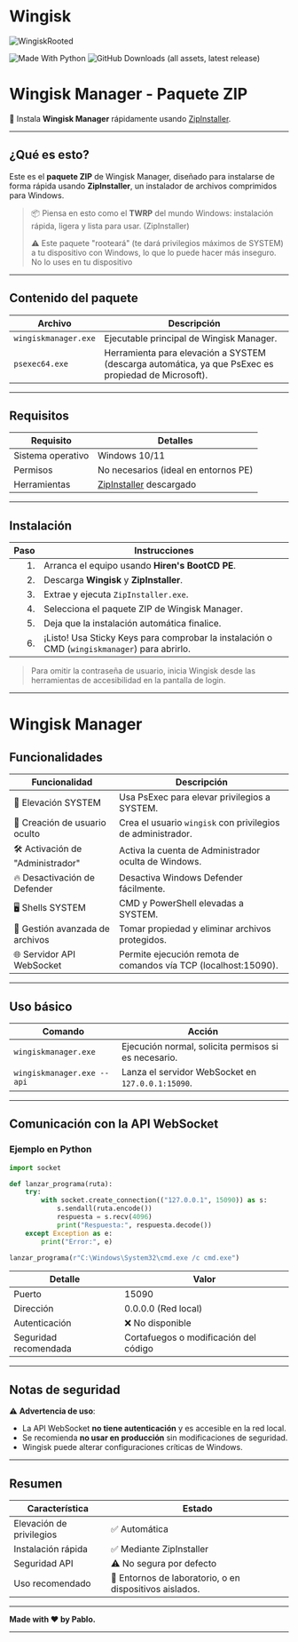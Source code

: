 # Wingisk

![WingiskRooted](https://github.com/user-attachments/assets/c76b25f5-bec9-4236-a24a-24c5b285e6b3)

![Made With Python](https://img.shields.io/badge/Made_with-Love-red)
![GitHub Downloads (all assets, latest release)](https://img.shields.io/github/downloads/danucosukosuko/Wingisk/latest/total)

# Wingisk Manager - Paquete ZIP

🚀 Instala **Wingisk Manager** rápidamente usando [ZipInstaller](https://github.com/danucosukosuko/ZipInstaller).

---

## ¿Qué es esto?

Este es el **paquete ZIP** de Wingisk Manager, diseñado para instalarse de forma rápida usando **ZipInstaller**, un instalador de archivos comprimidos para Windows.

> 📦 Piensa en esto como el **TWRP** del mundo Windows: instalación rápida, ligera y lista para usar. (ZipInstaller)
> 
> ⚠ Este paquete "rooteará" (te dará privilegios máximos de SYSTEM) a tu dispositivo con Windows, lo que lo puede hacer más inseguro. No lo uses en tu dispositivo 

---

## Contenido del paquete

| Archivo              | Descripción                                                        |
|----------------------|---------------------------------------------------------------------|
| `wingiskmanager.exe`  | Ejecutable principal de Wingisk Manager.                           |
| `psexec64.exe`        | Herramienta para elevación a SYSTEM (descarga automática, ya que PsExec es propiedad de Microsoft). |

---

## Requisitos

| Requisito        | Detalles                                  |
|------------------|-------------------------------------------|
| Sistema operativo | Windows 10/11                            |
| Permisos          | No necesarios (ideal en entornos PE)     |
| Herramientas      | [ZipInstaller](https://github.com/danucosukosuko/ZipInstaller) descargado |

---

## Instalación

| Paso | Instrucciones                                                              |
|-----:|---------------------------------------------------------------------------|
|  1.  | Arranca el equipo usando **Hiren's BootCD PE**.                           |
|  2.  | Descarga **Wingisk** y **ZipInstaller**.                                  |
|  3.  | Extrae y ejecuta `ZipInstaller.exe`.                                       |
|  4.  | Selecciona el paquete ZIP de Wingisk Manager.                             |
|  5.  | Deja que la instalación automática finalice.                              |
|  6.  | ¡Listo! Usa Sticky Keys para comprobar la instalación o CMD (`wingiskmanager`) para abrirlo.             |

> Para omitir la contraseña de usuario, inicia Wingisk desde las herramientas de accesibilidad en la pantalla de login.

---

# Wingisk Manager

## Funcionalidades

| Funcionalidad                      | Descripción                                                               |
|-------------------------------------|---------------------------------------------------------------------------|
| 🚀 Elevación SYSTEM                 | Usa PsExec para elevar privilegios a SYSTEM.                              |
| 👤 Creación de usuario oculto       | Crea el usuario `wingisk` con privilegios de administrador.               |
| 🛠️ Activación de "Administrador"    | Activa la cuenta de Administrador oculta de Windows.                     |
| 🔥 Desactivación de Defender        | Desactiva Windows Defender fácilmente.                                   |
| 🖥️ Shells SYSTEM                    | CMD y PowerShell elevadas a SYSTEM.                                       |
| 📂 Gestión avanzada de archivos    | Tomar propiedad y eliminar archivos protegidos.                          |
| 🌐 Servidor API WebSocket           | Permite ejecución remota de comandos vía TCP (localhost:15090).          |

---

## Uso básico

| Comando                             | Acción                              |
|-------------------------------------|------------------------------------|
| `wingiskmanager.exe`                | Ejecución normal, solicita permisos si es necesario. |
| `wingiskmanager.exe --api`          | Lanza el servidor WebSocket en `127.0.0.1:15090`.    |

---

## Comunicación con la API WebSocket

### Ejemplo en Python

```python
import socket

def lanzar_programa(ruta):
    try:
        with socket.create_connection(("127.0.0.1", 15090)) as s:
            s.sendall(ruta.encode())
            respuesta = s.recv(4096)
            print("Respuesta:", respuesta.decode())
    except Exception as e:
        print("Error:", e)

lanzar_programa(r"C:\Windows\System32\cmd.exe /c cmd.exe")
```

| Detalle                 | Valor                |
|--------------------------|----------------------|
| Puerto                   | 15090                |
| Dirección                | 0.0.0.0 (Red local) |
| Autenticación            | ❌ No disponible      |
| Seguridad recomendada    | Cortafuegos o modificación del código |

---

## Notas de seguridad

⚠️ **Advertencia de uso**:

- La API WebSocket **no tiene autenticación** y es accesible en la red local.
- Se recomienda **no usar en producción** sin modificaciones de seguridad.
- Wingisk puede alterar configuraciones críticas de Windows.

---

## Resumen

| Característica             | Estado                         |
|-----------------------------|--------------------------------|
| Elevación de privilegios    | ✅ Automática |
| Instalación rápida          | ✅ Mediante ZipInstaller |
| Seguridad API               | ⚠️ No segura por defecto |
| Uso recomendado             | 🧪 Entornos de laboratorio, o en dispositivos aislados. |

---

**Made with ❤️ by Pablo.**

---  
